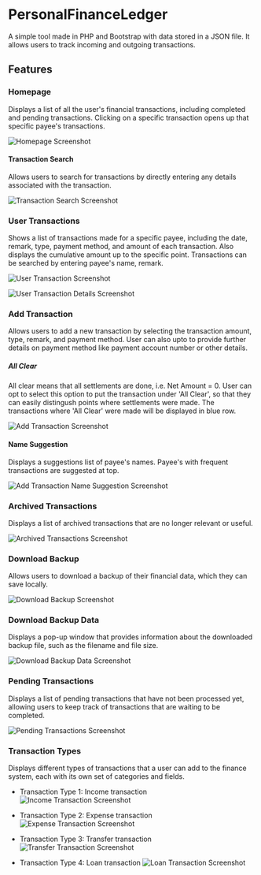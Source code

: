 # PersonalFinanceLedger

A simple tool made in PHP and Bootstrap with data stored in a JSON file. It allows users to track incoming and outgoing transactions.

## Features

### Homepage
Displays a list of all the user's financial transactions, including completed and pending transactions. Clicking on a specific transaction opens up that specific payee's transactions.

![Homepage Screenshot](/FINANCE%20SYSTEM%20SCREENSHOTS/1_homepage.png)

#### Transaction Search
Allows users to search for transactions by directly entering any details associated with the transaction.

![Transaction Search Screenshot](/FINANCE%20SYSTEM%20SCREENSHOTS/8_transaction_search.png)


### User Transactions
Shows a list of transactions made for a specific payee, including the date, remark, type, payment method, and amount of each transaction. Also displays the cumulative amount up to the specific point.
Transactions can be searched by entering payee's name, remark.

![User Transaction Screenshot](/FINANCE%20SYSTEM%20SCREENSHOTS/2_user_transaction.png)

![User Transaction Details Screenshot](/FINANCE%20SYSTEM%20SCREENSHOTS/2_user_transaction_2.png)

### Add Transaction
Allows users to add a new transaction by selecting the transaction amount, type, remark, and payment method. User can also upto to provide further details on payment method like payment account number or other details.

##### All Clear
All clear means that all settlements are done, i.e. Net Amount = 0. User can opt to select this option to put the transaction under 'All Clear', so that they can easily distingush points where settlements were made. The transactions where 'All Clear' were made will be displayed in blue row.

![Add Transaction Screenshot](/FINANCE%20SYSTEM%20SCREENSHOTS/3_add_transaction.png)

#### Name Suggestion
Displays a suggestions list of payee's names. Payee's with frequent transactions are suggested at top.

![Add Transaction Name Suggestion Screenshot](/FINANCE%20SYSTEM%20SCREENSHOTS/3_add_transaction_name_suggest.png)

### Archived Transactions
Displays a list of archived transactions that are no longer relevant or useful.

![Archived Transactions Screenshot](/FINANCE%20SYSTEM%20SCREENSHOTS/4_archived.png)

### Download Backup
Allows users to download a backup of their financial data, which they can save locally.

![Download Backup Screenshot](/FINANCE%20SYSTEM%20SCREENSHOTS/5_download_backup.png)

### Download Backup Data
Displays a pop-up window that provides information about the downloaded backup file, such as the filename and file size.

![Download Backup Data Screenshot](/FINANCE%20SYSTEM%20SCREENSHOTS/5_download_backup_data.png)

### Pending Transactions
Displays a list of pending transactions that have not been processed yet, allowing users to keep track of transactions that are waiting to be completed.

![Pending Transactions Screenshot](/FINANCE%20SYSTEM%20SCREENSHOTS/6_show_pending.png)

### Transaction Types
Displays different types of transactions that a user can add to the finance system, each with its own set of categories and fields.

- Transaction Type 1: Income transaction
![Income Transaction Screenshot](/FINANCE%20SYSTEM%20SCREENSHOTS/7_transaction_type_1.png)

- Transaction Type 2: Expense transaction
![Expense Transaction Screenshot](/FINANCE%20SYSTEM%20SCREENSHOTS/7_transaction_type_2.png)

- Transaction Type 3: Transfer transaction
![Transfer Transaction Screenshot](/FINANCE%20SYSTEM%20SCREENSHOTS/7_transaction_type_3.png)

- Transaction Type 4: Loan transaction
![Loan Transaction Screenshot](/FINANCE%20SYSTEM%20SCREENSHOTS/7_transaction_type_4.png)


